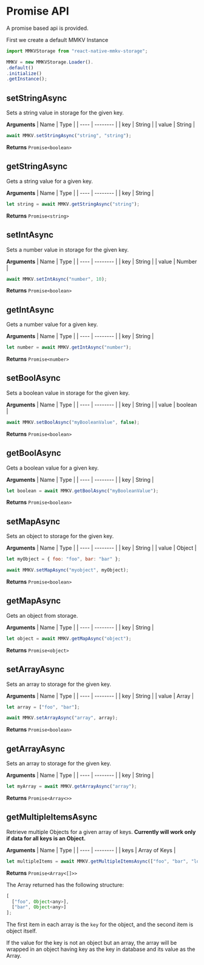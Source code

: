 # Promise API

A promise based api is provided.

First we create a default MMKV Instance

```js
import MMKVStorage from "react-native-mmkv-storage";

MMKV = new MMKVStorage.Loader().
.default()
.initialize()
.getInstance();

```

## setStringAsync

Sets a string value in storage for the given key.

**Arguments**
| Name | Type |
| ---- | -------- |
| key | String |
| value | String |

```js
await MMKV.setStringAsync("string", "string");
```

**Returns**
`Promise<boolean>`

## getStringAsync

Gets a string value for a given key.

**Arguments**
| Name | Type |
| ---- | -------- |
| key | String |

```js
let string = await MMKV.getStringAsync("string");
```

**Returns**
`Promise<string>`

## setIntAsync

Sets a number value in storage for the given key.

**Arguments**
| Name | Type |
| ---- | -------- |
| key | String |
| value | Number |

```js
await MMKV.setIntAsync("number", 10);
```

**Returns**
`Promise<boolean>`

## getIntAsync

Gets a number value for a given key.

**Arguments**
| Name | Type |
| ---- | -------- |
| key | String |

```js
let number = await MMKV.getIntAsync("number");
```

**Returns**
`Promise<number>`

## setBoolAsync

Sets a boolean value in storage for the given key.

**Arguments**
| Name | Type |
| ---- | -------- |
| key | String |
| value | boolean |

```js
await MMKV.setBoolAsync("myBooleanValue", false);
```

**Returns**
`Promise<boolean>`

## getBoolAsync

Gets a boolean value for a given key.

**Arguments**
| Name | Type |
| ---- | -------- |
| key | String |

```js
let boolean = await MMKV.getBoolAsync("myBooleanValue");
```

**Returns**
`Promise<boolean>`

## setMapAsync

Sets an object to storage for the given key.

**Arguments**
| Name | Type |
| ---- | -------- |
| key | String |
| value | Object |

```js
let myObject = { foo: "foo", bar: "bar" };

await MMKV.setMapAsync("myobject", myObject);
```

**Returns**
`Promise<boolean>`

## getMapAsync

Gets an object from storage.

**Arguments**
| Name | Type |
| ---- | -------- |
| key | String |

```js
let object = await MMKV.getMapAsync("object");
```

**Returns**
`Promise<object>`

## setArrayAsync

Sets an array to storage for the given key.

**Arguments**
| Name | Type |
| ---- | -------- |
| key | String |
| value | Array |

```js
let array = ["foo", "bar"];

await MMKV.setArrayAsync("array", array);
```

**Returns**
`Promise<boolean>`

## getArrayAsync

Sets an array to storage for the given key.

**Arguments**
| Name | Type |
| ---- | -------- |
| key | String |

```js
let myArray = await MMKV.getArrayAsync("array");
```

**Returns**
`Promise<Array<>>`

## getMultipleItemsAsync

Retrieve multiple Objects for a given array of keys. **Currently will work only if data for all keys is an Object.**

**Arguments**
| Name | Type |
| ---- | -------- |
| keys | Array of Keys |

```js
let multipleItems = await MMKV.getMultipleItemsAsync(["foo", "bar", "loo"]);
```

**Returns**
`Promise<Array<[]>>`

The Array returned has the following structure:

```js
[
  ["foo", Object<any>],
  ["bar", Object<any>]
];
```

The first item in each array is the `key` for the object, and the second item is object itself.

If the value for the key is not an object but an array, the array will be wrapped in an object having key as the key in database and its value as the Array.

